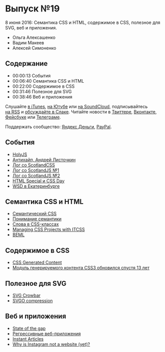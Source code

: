 # Выпуск №19

8 июня 2016: Семантика CSS и HTML, содержимое в CSS, полезное для SVG, веб и приложения.

- Ольга Алексашенко
- Вадим Макеев
- Алексей Симоненко

## Содержание

- 00:00:13 События
- 00:06:40 Семантика CSS и HTML
- 00:22:00 Содержимое в CSS
- 00:31:46 Полезное для SVG
- 00:38:46 Веб и приложения

Слушайте [в iTunes](https://itunes.apple.com/podcast/id1080500016), [на Ютубе](https://www.youtube.com/playlist?list=PLMBnwIwFEFHcwuevhsNXkFTcadeX5R1Go) или [на SoundCloud](https://soundcloud.com/web-standards), подписывайтесь [на RSS](https://web-standards.ru/podcast/feed/) и [обсуждайте в Слаке](http://slack.web-standards.ru/). Читайте новости в [Твиттере](https://twitter.com/webstandards_ru), [Вконтакте](https://vk.com/webstandards_ru), [Фейсбуке](https://www.facebook.com/webstandardsru) или [Телеграме](https://t.me/webstandards_ru).

Поддержать сообщество: [Яндекс Деньги](https://money.yandex.ru/to/41001119329753), [PayPal](https://www.paypal.me/pepelsbey).

## События

- [HolyJS](http://holyjs.ru/)
- [Антихайп, Андрей Листочкин](https://youtu.be/xPFRUM_oDKA)
- [Лог со ScotlandCSS](https://github.com/web-standards-ru/web-standards-up/blob/master/2016-06-01_scotlandcss.md)
- [Лог со ScotlandJS №1](https://github.com/web-standards-ru/web-standards-up/blob/master/2016-06-02_scotlandjs.md)
- [Лог со ScotlandJS №2](https://github.com/web-standards-ru/web-standards-up/blob/master/2016-06-03_scotlandjs.md)
- [HTML Special и CSS Day](http://cssday.nl/)
- [WSD в Екатеринбурге](https://wsd.events/2016/06/25/)

## Семантика CSS и HTML

- [Семантический CSS](http://css-live.ru/articles/semanticheskij-css.html)
- [Понимание семантики](http://css-live.ru/articles/ponimanie-semantiki.html)
- [Слова в CSS-классах](https://github.com/yoksel/common-words)
- [Managing CSS Projects with ITCSS](https://youtu.be/1OKZOV-iLj4)
- [BEML](https://github.com/zenwalker/node-beml)

## Содержимое в CSS

- [CSS Generated Content](https://www.w3.org/TR/css-content-3/)
- [Модуль генерируемого контента CSS3 обновился спустя 13 лет](http://css-live.ru/vecssti-s-polej/modul-generiruemogo-kontenta-css3-obnovilsya-spustya-13-let.html)

## Полезное для SVG

- [SVG Crowbar](https://nytimes.github.io/svg-crowbar/)
- [SVGO compression](https://github.com/BohemianCoding/svgo-compressor)

## Веб и приложения

- [State of the gap](https://remysharp.com/2016/05/28/state-of-the-gap)
- [Регрессивные веб-приложения](http://css-live.ru/articles/regressivnye-veb-prilozheniya.html)
- [Instant Articles](https://instantarticles.fb.com/)
- [Why is Instagram not a website (yet)?](https://soledadpenades.com/2016/05/17/why-is-instagram-not-a-website-yet/)

